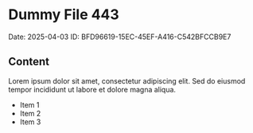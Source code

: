 # Dummy File 443

Date: 2025-04-03
ID: BFD96619-15EC-45EF-A416-C542BFCCB9E7

## Content

Lorem ipsum dolor sit amet, consectetur adipiscing elit.
Sed do eiusmod tempor incididunt ut labore et dolore magna aliqua.

* Item 1
* Item 2
* Item 3
